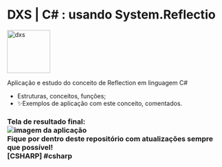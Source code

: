 # DXS | C# : usando System.Reflectio
<img src="https://dataxstudios.com.br/assets/images/logo_DXS_400_190.png" alt="dxs" width="100"/> 

Aplicação e estudo do conceito de Reflection em linguagem C#

- Estruturas, conceitos, funções;
- ✨Exemplos de aplicação com este conceito, comentados.

### Tela de resultado final:<br>![imagem da aplicação](https://dataxstudios.com.br/assets/images/github/csharp_reflection_1.PNG)<br>Fique por dentro deste repositório com atualizações sempre que possível!<br>[CSHARP] #csharp
